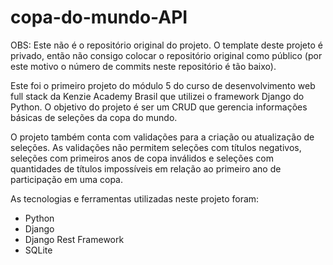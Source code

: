 # copa-do-mundo-API

OBS: Este não é o repositório original do projeto. O template deste projeto é privado, então não consigo colocar o repositório original como público (por este motivo o número de commits neste repositório é tão baixo).

Este foi o primeiro projeto do módulo 5 do curso de desenvolvimento web full stack da Kenzie Academy Brasil que utilizei o framework Django do Python. O objetivo do projeto é ser um CRUD que gerencia informações básicas de seleções da copa do mundo.

O projeto também conta com validações para a criação ou atualização de seleções. As validações não permitem seleções com títulos negativos, seleções com primeiros anos de copa inválidos e seleções com quantidades de títulos impossíveis em relação ao primeiro ano de participação em uma copa.

As tecnologias e ferramentas utilizadas neste projeto foram:

- Python
- Django
- Django Rest Framework
- SQLite
